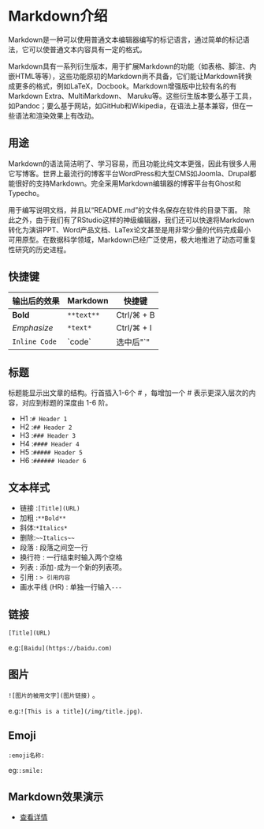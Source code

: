 # Markdown介绍

Markdown是一种可以使用普通文本编辑器编写的标记语言，通过简单的标记语法，它可以使普通文本内容具有一定的格式。

Markdown具有一系列衍生版本，用于扩展Markdown的功能（如表格、脚注、内嵌HTML等等），这些功能原初的Markdown尚不具备，它们能让Markdown转换成更多的格式，例如LaTeX，Docbook。Markdown增强版中比较有名的有Markdown Extra、MultiMarkdown、 Maruku等。这些衍生版本要么基于工具，如Pandoc；要么基于网站，如GitHub和Wikipedia，在语法上基本兼容，但在一些语法和渲染效果上有改动。

## 用途

Markdown的语法简洁明了、学习容易，而且功能比纯文本更强，因此有很多人用它写博客。世界上最流行的博客平台WordPress和大型CMS如Joomla、Drupal都能很好的支持Markdown。完全采用Markdown编辑器的博客平台有Ghost和Typecho。

用于编写说明文档，并且以“README.md”的文件名保存在软件的目录下面。
除此之外，由于我们有了RStudio这样的神级编辑器，我们还可以快速将Markdown转化为演讲PPT、Word产品文档、LaTex论文甚至是用非常少量的代码完成最小可用原型。在数据科学领域，Markdown已经广泛使用，极大地推进了动态可重复性研究的历史进程。

## 快捷键

| 输出后的效果  | Markdown   | 快捷键     |
| ------------- | ---------- | ---------- |
| **Bold**      | `**text**` | Ctrl/⌘ + B |
| *Emphasize*   | `*text*`   | Ctrl/⌘ + I |
| `Inline Code` | \`code\`   | 选中后"\`" |

## 标题

标题能显示出文章的结构。行首插入1-6个 # ，每增加一个 # 表示更深入层次的内容，对应到标题的深度由 1-6 阶。

- H1 :`# Header 1`
- H2 :`## Header 2`
- H3 :`### Header 3`
- H4 :`#### Header 4`
- H5 :`##### Header 5`
- H6 :`###### Header 6`

## 文本样式

- 链接 :`[Title](URL)`
- 加粗 :`**Bold**`
- 斜体:`*Italics*`
- 删除:`~~Italics~~`
- 段落 : 段落之间空一行
- 换行符 : 一行结束时输入两个空格
- 列表 : 添加`-`成为一个新的列表项。
- 引用 : `> 引用内容`
- 画水平线 (HR) : 单独一行输入`---`

## 链接

`[Title](URL)`

e.g:`[Baidu](https://baidu.com)`

## 图片

`![图片的被用文字](图片链接)` 。

e.g:`![This is a title](/img/title.jpg)`.

## Emoji

`:emoji名称:`

eg:`:smile:`

## Markdown效果演示

- [查看详情](demo.md)

